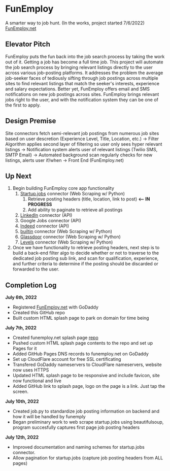 # FunEmploy
A smarter way to job hunt. (In the works, project started 7/6/2022)
[FunEmploy.net](wwww.funemploy.net)

## Elevator Pitch
FunEmploy puts the fun back into the job search process by taking the work out of it. Getting a job has become a full time job. This project will automate the job search process by bringing relevant listings directly to the user across various job-posting platforms. It addresses the problem the average job-seeker faces of tediously sifting through job postings across multiple sites to find relevant listings that match the seeker's interests, experience and salary expectations. Better yet, FunEmploy offers email and SMS notifications on new job postings across sites. FunEmploy brings relevant jobs right to the user, and with the notification system they can be one of the first to apply.


## Design Premise
Site connectors fetch semi-relevant job postings from numerous job sites based on user descretion (Experience Level, Title, Location, etc.) -> Filter Algorithm applies second layer of filtering so user only sees hyper relevant listings -> Notification system alerts user of relevant listings (Twilio SMS, SMTP Email) -> Automated background scan regularly checks for new listings, alerts user if/when -> Front End (FunEmploy.net)

## Up Next
1. Begin building FunEmploy core app functionality
   1. [Startup.jobs](https://startup.jobs/) connector (Web Scraping w/ Python) 
      1. Retrieve posting headers (title, location, link to post) **<-- IN PROGRESS**
      2. Add ability to paginate to retrieve all postings
   2. [LinkedIn](https://www.linkedin.com/jobs) connector (API)
   3. Google Jobs connector (API) 
   4. [Indeed](https://www.indeed.com/) connector (API)
   5. [builtin](https://builtin.com/jobs) connector (Web Scraping w/ Python)
   6. [Glassdoor](https://www.glassdoor.com/index.htm) connector (Web Scraping w/ Python)
   7. [Levels](https://www.levels.fyi/still-hiring/) connector (Web Scraping w/ Python)
 2. Once we have functionality to retrieve posting headers, next step is to build a back-end filter algo to decide whether or not to traverse to the dedicated job posting sub link, and scan for qualification, experience, and further criteria to determine if the posting should be discarded or forwarded to the user.

## Completion Log
**July 6th, 2022**
- Registered [FunEmploy.net](www.funemploy.net) with GoDaddy
- Created this GitHub repo
- Built custom HTML splash page to park on domain for time being

**July 7th, 2022**
- Created funemploy.net splash page [repo](https://github.com/nthonybruno/funemploy-splash-page)
- Pushed custom HTML splash page contents to the repo and set up Pages for it
- Added GitHub Pages DNS records to funemploy.net on GoDaddy
- Set up CloudFlare account for free SSL certificating
- Transfered GoDaddy nameservers to CloudFlare nameservers, website now uses HTTPS
- Updated HTML splash page to be responsive and include favicon, site now functional and live
- Added GitHub link to splash page, logo on the page is a link. Just tap the screen.

**July 10th, 2022**
- Created job.py to standardize job posting information on backend and how it will be handled by funemply
- Began preliminary work to web scrape startup.jobs using beautifulsoup, program succesfully captures first page job posting headers

**July 12th, 2022**
- Improved documentation and naming schemes for startup.jobs connector.
- Allow pagination for startup.jobs (capture job posting headers from ALL pages)
